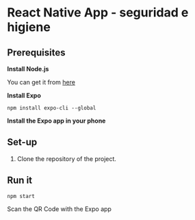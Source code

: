 # React Native App - seguridad e higiene

## Prerequisites
**Install Node.js** 

You can get it from [here](https://nodejs.org/en/)

**Install Expo** 

```
npm install expo-cli --global

```

**Install the Expo app in your phone**

## Set-up
1. Clone the repository of the project.

## Run it
```
npm start

```

Scan the QR Code with the Expo app